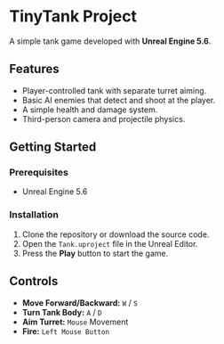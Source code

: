 # TinyTank Project

A simple tank game developed with **Unreal Engine 5.6**.

## Features

* Player-controlled tank with separate turret aiming.
* Basic AI enemies that detect and shoot at the player.
* A simple health and damage system.
* Third-person camera and projectile physics.

## Getting Started

### Prerequisites
* Unreal Engine 5.6

### Installation
1.  Clone the repository or download the source code.
2.  Open the `Tank.uproject` file in the Unreal Editor.
3.  Press the **Play** button to start the game.

## Controls

* **Move Forward/Backward:** `W` / `S`
* **Turn Tank Body:** `A` / `D`
* **Aim Turret:** `Mouse` Movement
* **Fire:** `Left Mouse Button`
